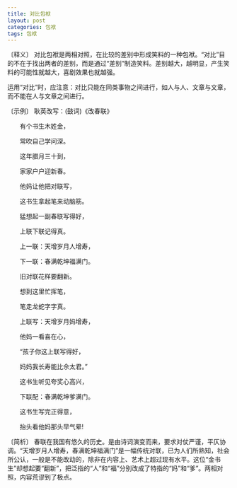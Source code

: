```yaml
---
title: 对比包袱
layout: post
categories: 包袱
tags: 包袱
---
```


〔释义〕 对比包袱是两相对照，在比较的差别中形成笑料的一种包袱。“对比”目的不在于找出两者的差别，而是通过“差别”制造笑料。差别越大，越明显，产生笑料的可能性就越大，喜剧效果也就越强。

运用“对比”时，应注意：对比只能在同类事物之间进行，如人与人、文章与文章，而不能在人与文章之间进行。

〔示例〕 耿英改写：(鼓词)《改春联》

　　有个书生木姓金，

　　常吹自己学问深。

　　这年腊月三十到，

　　家家户户迎新春。

　　他妈让他把对联写，

　　这书生拿起笔来动脑筋。

　　猛想起一副春联写得好，

　　上联下联记得真。

　　上一联：天增岁月人增寿，

　　下一联：春满乾坤福满门。

　　旧对联花样要翻新。

　　想到这里忙挥笔，

　　笔走龙蛇字字真。

　　上联写：天增岁月妈增寿，

　　他妈一看喜在心，

　　“孩子你这上联写得好，

　　妈妈我长寿能比佘太君。”

　　这书生听见夸奖心高兴，

　　下联配：春满乾坤爹满门。

　　这书生写完正得意，

　　抬头看他妈那头早气晕!

〔简析〕 春联在我国有悠久的历史。是由诗词演变而来，要求对仗严谨，平仄协调。“天增岁月人增寿，春满乾坤福满门”是一幅传统对联，已为人们所熟知，社会所公认，一般是不能改动的，除非在内容上、艺术上超过现有水平。这位“金书生”却想起要“翻新”，把泛指的“人”和“福”分别改成了特指的“妈”和“爹”。两相对照，内容荒谬到了极点。 